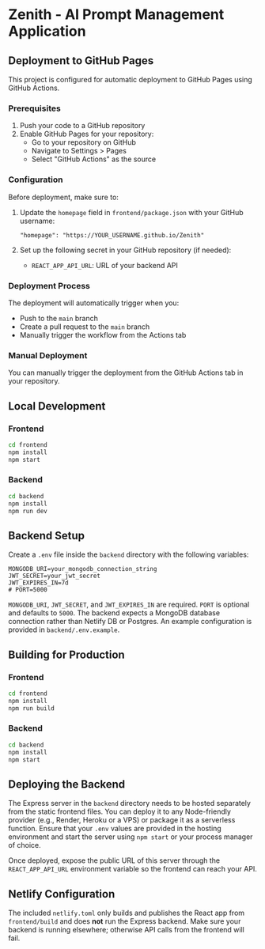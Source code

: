 # Zenith - AI Prompt Management Application

## Deployment to GitHub Pages

This project is configured for automatic deployment to GitHub Pages using GitHub Actions.

### Prerequisites

1. Push your code to a GitHub repository
2. Enable GitHub Pages for your repository:
   - Go to your repository on GitHub
   - Navigate to Settings > Pages
   - Select "GitHub Actions" as the source

### Configuration

Before deployment, make sure to:

1. Update the `homepage` field in `frontend/package.json` with your GitHub username:
   ```
   "homepage": "https://YOUR_USERNAME.github.io/Zenith"
   ```

2. Set up the following secret in your GitHub repository (if needed):
   - `REACT_APP_API_URL`: URL of your backend API

### Deployment Process

The deployment will automatically trigger when you:
- Push to the `main` branch
- Create a pull request to the `main` branch
- Manually trigger the workflow from the Actions tab

### Manual Deployment

You can manually trigger the deployment from the GitHub Actions tab in your repository.

## Local Development

### Frontend

```bash
cd frontend
npm install
npm start
```

### Backend

```bash
cd backend
npm install
npm run dev
```

## Backend Setup

Create a `.env` file inside the `backend` directory with the following variables:

```env
MONGODB_URI=your_mongodb_connection_string
JWT_SECRET=your_jwt_secret
JWT_EXPIRES_IN=7d
# PORT=5000
```

`MONGODB_URI`, `JWT_SECRET`, and `JWT_EXPIRES_IN` are required. `PORT` is optional and defaults to `5000`.
The backend expects a MongoDB database connection rather than Netlify DB or Postgres. An example configuration is provided in `backend/.env.example`.

## Building for Production

### Frontend

```bash
cd frontend
npm install
npm run build
```

### Backend

```bash
cd backend
npm install
npm start
```

## Deploying the Backend

The Express server in the `backend` directory needs to be hosted separately from
the static frontend files. You can deploy it to any Node-friendly provider
(e.g., Render, Heroku or a VPS) or package it as a serverless function. Ensure
that your `.env` values are provided in the hosting environment and start the
server using `npm start` or your process manager of choice.

Once deployed, expose the public URL of this server through the
`REACT_APP_API_URL` environment variable so the frontend can reach your API.

## Netlify Configuration

The included `netlify.toml` only builds and publishes the React app from
`frontend/build` and does **not** run the Express backend. Make sure your backend
is running elsewhere; otherwise API calls from the frontend will fail.
